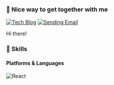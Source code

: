 ### 🤞 Nice way to get together with me
<p>
  <a href="https://velog.io/@developersung13" target="_blank"><img alt="Tech Blog" src="https://img.shields.io/badge/Tech Blog-DD0B78.svg?&style=flat-       square&logo=githubsponsors&logoColor=white"/></a>
  <a href="mailto:developersung13@gmail.com" target="_blank"><img alt="Sending Email" src="https://img.shields.io/badge/developersung13@gmail.com-EA4335.svg?&style=flat- square&logo=gmail&logoColor=white"/></a>
</p>

<p>
  Hi there!
</p>

### 💪 Skills
#### Platforms & Languages
<p>
  <img alt="React" src="https://img.shields.io/badge/React-61DAFB.svg?&style=flat-square&logo=react&logoColor=white"/>
</p>
<p>
  
</p>
